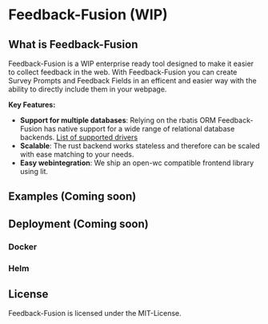 # Feedback-Fusion (WIP)

## What is Feedback-Fusion

Feedback-Fusion is a WIP enterprise ready tool designed to make it easier to 
collect feedback in the web. 
With Feedback-Fusion you can create Survey Prompts and Feedback Fields in an efficent
and easier way with the ability to directly include them in your webpage.

**Key Features:**
- **Support for multiple databases**: Relying on the rbatis ORM Feedback-Fusion has native support 
for a wide range of relational database backends. [List of supported drivers](https://github.com/rbatis/rbatis?tab=readme-ov-file#supported-database-driver)
- **Scalable**: The rust backend works stateless and therefore can be scaled with ease matching to your needs.
- **Easy webintegration**: We ship an open-wc compatible frontend library using lit. 

## Examples (Coming soon)

## Deployment (Coming soon)

### Docker

### Helm 

## License 

Feedback-Fusion is licensed under the MIT-License.
